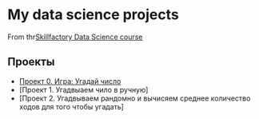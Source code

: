 # My data science projects
From thr[Skillfactory Data Science course](https://skillfactory.ru)

## Проекты
* [Проект 0. Игра: Угадай число](https://github.com/dmitryabr1/skillfactory_data/blob/master/README.md)
* [Проект 1. Угадвыаем чило в ручную]
* [Проект 2. Угадвываем рандомно и вычисяем среднее количество ходов для того чтобы угадать]